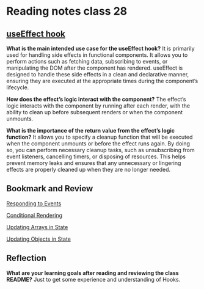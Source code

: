 # Reading notes class 28

## [useEffect hook](https://react.dev/reference/react/useEffect#reference)

**What is the main intended use case for the useEffect hook?**
It is primarily used for handling side effects in functional components. It allows you to perform actions such as fetching data, subscribing to events, or manipulating the DOM after the component has rendered. useEffect is designed to handle these side effects in a clean and declarative manner, ensuring they are executed at the appropriate times during the component’s lifecycle.

**How does the effect’s logic interact with the component?**
The effect’s logic interacts with the component by running after each render, with the ability to clean up before subsequent renders or when the component unmounts.

**What is the importance of the return value from the effect’s logic function?**
It allows you to specify a cleanup function that will be executed when the component unmounts or before the effect runs again. By doing so, you can perform necessary cleanup tasks, such as unsubscribing from event listeners, cancelling timers, or disposing of resources. This helps prevent memory leaks and ensures that any unnecessary or lingering effects are properly cleaned up when they are no longer needed.

## Bookmark and Review

[Responding to Events](https://react.dev/learn/responding-to-events)

[Conditional Rendering](https://react.dev/learn/conditional-rendering)

[Updating Arrays in State](https://react.dev/learn/updating-arrays-in-state)

[Updating Objects in State](https://react.dev/learn/updating-objects-in-state)

## Reflection

**What are your learning goals after reading and reviewing the class README?**
Just to get some experience and understanding of Hooks.
